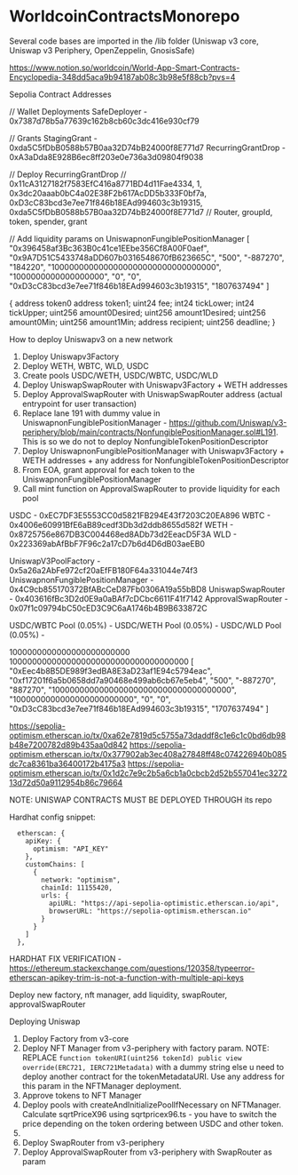 # WorldcoinContractsMonorepo
Several code bases are imported in the /lib folder (Uniswap v3 core, Uniswap v3 Periphery, OpenZeppelin, GnosisSafe)

https://www.notion.so/worldcoin/World-App-Smart-Contracts-Encyclopedia-348dd5aca9b94187ab08c3b98e5f88cb?pvs=4

Sepolia Contract Addresses

// Wallet Deployments
SafeDeployer - 0x7387d78b5a77639c162b8cb60c3dc416e930cf79

// Grants
StagingGrant - 0xda5C5fDbB0588b57B0aa32D74bB24000f8E771d7
RecurringGrantDrop - 0xA3aDda8E928B6ec8ff203e0e736a3d09804f9038

// Deploy RecurringGrantDrop
// 0x11cA3127182f7583EfC416a8771BD4d11Fae4334, 1, 0x3dc20aaab0bC4a02E38F2b617AcDD5b333F0bf7a, 0xD3cC83bcd3e7ee71f846b18EAd994603c3b19315, 0xda5C5fDbB0588b57B0aa32D74bB24000f8E771d7
// Router, groupId, token, spender, grant

// Add liquidity params on UniswapnonFungiblePositionManager
[
"0x396458af3Bc363B0c41ce1EEbe356Cf8A00F0aef",
"0x9A7D51C5433748aDD607b0316548670fB623665C",
"500",
"-887270",
"184220",
"1000000000000000000000000000000000",
"1000000000000000000",
"0",
"0",
"0xD3cC83bcd3e7ee71f846b18EAd994603c3b19315",
"1807637494"
]

{
    address token0
    address token1;
    uint24 fee;
    int24 tickLower;
    int24 tickUpper;
    uint256 amount0Desired;
    uint256 amount1Desired;
    uint256 amount0Min;
    uint256 amount1Min;
    address recipient;
    uint256 deadline;
}

How to deploy Uniswapv3 on a new network
1. Deploy Uniswapv3Factory
2. Deploy WETH, WBTC, WLD, USDC
3. Create pools USDC/WETH, USDC/WBTC, USDC/WLD
4. Deploy UniswapSwapRouter with Uniswapv3Factory + WETH addresses
5. Deploy ApprovalSwapRouter with UniswapSwapRouter address (actual entrypoint for user transaction)
6. Replace lane 191 with dummy value in UniswapnonFungiblePositionManager - https://github.com/Uniswap/v3-periphery/blob/main/contracts/NonfungiblePositionManager.sol#L191. This is so we do not to deploy NonfungibleTokenPositionDescriptor
7. Deploy UniswapnonFungiblePositionManager with Uniswapv3Factory + WETH addresses + any address for NonfungibleTokenPositionDescriptor
8. From EOA, grant approval for each token to the UniswapnonFungiblePositionManager
9. Call mint function on ApprovalSwapRouter to provide liquidity for each pool


USDC - 0xEC7DF3E5553CC0d5821FB294E43f7203C20EA896
WBTC - 0x4006e60991BfE6aB89cedf3Db3d2ddb8655d582f
WETH - 0x8725756e867DB3C004468ed8ADb73d2EeacD5F3A
WLD  - 0x223369abAfBbF7F96c2a17cD7b6d4D6dB03aeEB0

UniswapV3PoolFactory - 0x5a26a2AbFe972cf20aEfFB180F64a331044e74f3
UniswapnonFungiblePositionManager - 0x4C9cb855170372BfABcCeD87Fb0306A19a55bBD8
UniswapSwapRouter - 0x403616fBc3D2d0E9a0aBAf7cDCbc6611F41f7142
ApprovalSwapRouter - 0x07f1c09794bC50cED3C9C6aA1746b4B9B633872C


USDC/WBTC Pool (0.05%) - 
USDC/WETH Pool (0.05%) - 
USDC/WLD Pool  (0.05%) - 

1000000000000000000000000
1000000000000000000000000000000000000
[ "0xEec4b8B5DE989f3edBA8E3aD23af1E94c5794eac", "0xf17201f6a5b0658dd7a90468e499ab6cb67e5eb4", "500", "-887270", "887270", "1000000000000000000000000000000000000", "1000000000000000000000000", "0", "0", "0xD3cC83bcd3e7ee71f846b18EAd994603c3b19315", "1707637494" ]

https://sepolia-optimism.etherscan.io/tx/0xa62e7819d5c5755a73daddf8c1e6c1c0bd6db98b48e7200782d89b435aa0d842
https://sepolia-optimism.etherscan.io/tx/0x377902ab3ec408a27848ff48c074226940b085dc7ca8361ba36400172b4175a3
https://sepolia-optimism.etherscan.io/tx/0x1d2c7e9c2b5a6cb1a0cbcb2d52b557041ec327213d72d50a9112954b86c79664


NOTE: UNISWAP CONTRACTS MUST BE DEPLOYED THROUGH its repo

Hardhat config snippet:
```
  etherscan: {
    apiKey: {
      optimism: "API_KEY"
    },
    customChains: [
      {
        network: "optimism",
        chainId: 11155420,
        urls: {
          apiURL: "https://api-sepolia-optimistic.etherscan.io/api",
          browserURL: "https://sepolia-optimism.etherscan.io"
        }
      }
    ]
  },
```

HARDHAT FIX VERIFICATION - https://ethereum.stackexchange.com/questions/120358/typeerror-etherscan-apikey-trim-is-not-a-function-with-multiple-api-keys



Deploy new factory, nft manager, add liquidity, swapRouter, approvalSwapRouter

Deploying Uniswap
1. Deploy Factory from v3-core
2. Deploy NFT Manager from v3-periphery with factory param.
NOTE:   REPLACE `function tokenURI(uint256 tokenId) public view override(ERC721, IERC721Metadata)`  with a dummy string else u need to deploy another contract for the tokenMetadataURI. Use any address for this param in the NFTManager deployment.
3. Approve tokens to NFT Manager
4. Deploy pools with createAndInitializePoolIfNecessary on NFTManager. Calculate sqrtPriceX96 using sqrtpricex96.ts - you have to switch the price depending on the token ordering between USDC and other token. 
5. 
5. Deploy SwapRouter from v3-periphery
6. Deploy ApprovalSwapRouter from v3-periphery with SwapRouter as param

